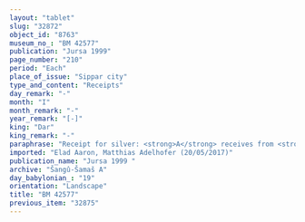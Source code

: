 ```yaml
---
layout: "tablet"
slug: "32872"
object_id: "8763"
museum_no_: "BM 42577"
publication: "Jursa 1999"
page_number: "210"
period: "Each"
place_of_issue: "Sippar city"
type_and_content: "Receipts"
day_remark: "-"
month: "I"
month_remark: "-"
year_remark: "[-]"
king: "Dar"
king_remark: "-"
paraphrase: "​Receipt for silver: <strong>A</strong> receives from <strong>B</strong> [x amount] of white silver, <strong>B</strong>&rsquo;s <em>ilku</em>-obligation, on behalf of <strong>C</strong>. 2 witnesses and the scribe (Iddin-Marduk/Nab&ucirc;-nāṣir//Dābibī).<br /> &nbsp;<br /> <strong><strong>A</strong>&nbsp;= Rēmūt-&Scaron;ama&scaron;; <strong>B</strong> = Hahhūru; <strong>C</strong> = Nidintu-Marduk//Sūqāya</strong>"
imported: "Elad Aaron, Matthias Adelhofer (20/05/2017)"
publication_name: "Jursa 1999 "
archive: "Šangû-Šamaš A"
day_babylonian_: "19"
orientation: "Landscape"
title: "BM 42577"
previous_item: "32875"
---
```

